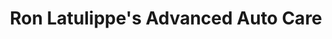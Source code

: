 ---
title: "Ron Latulippe's Advanced Auto Care"
url: /nashua/ron-latulippes-advanced-auto-care/
shop: Autowerkstatt
---